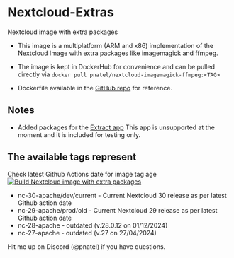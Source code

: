 # Nextcloud-Extras

Nextcloud image with extra packages

* This image is a multiplatform (ARM and x86) implementation of the Nextcloud Image with extra packages like imagemagick and ffmpeg.
* The image is kept in DockerHub for convenience and can be pulled directly via `docker pull pnatel/nextcloud-imagemagick-ffmpeg:<TAG>`

* Dockerfile available in the [GitHub repo](https://github.com/pnatel/Nextcloud-Extras) for reference.

## Notes

* Added packages for the [Extract app](https://apps.nextcloud.com/apps/extract)
  This app is unsupported at the moment and it is included for testing only.

## The available tags represent

Check latest Github Actions date for image tag age [![Build Nextcloud image with extra packages](https://github.com/pnatel/Nextcloud-Extras/actions/workflows/nc-dockerimage.yml/badge.svg)](https://github.com/pnatel/Nextcloud-Extras/actions/workflows/nc-dockerimage.yml)

- nc-30-apache/dev/current - Current Nextcloud 30 release as per latest Github action date 
- nc-29-apache/prod/old - Current Nextcloud 29 release as per latest Github action date 
- nc-28-apache - outdated (v.28.0.12 on 01/12/2024)
- nc-27-apache - outdated (v.27 on 27/04/2024)

Hit me up on Discord (@pnatel) if you have questions.
